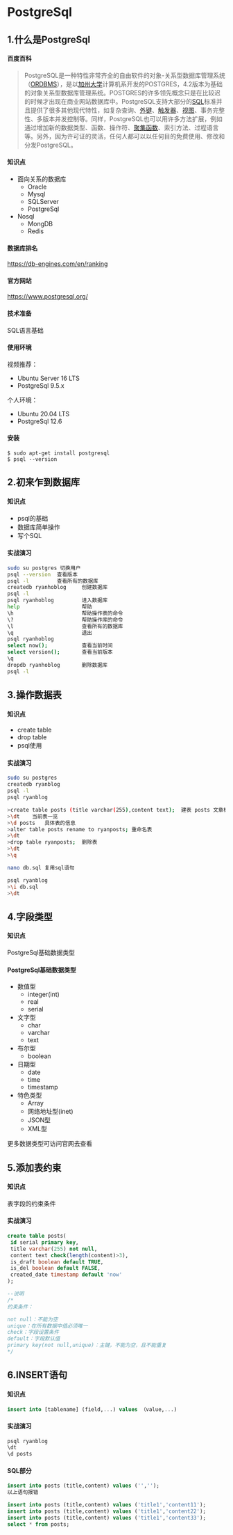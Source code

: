 # PostgreSql

## 1.什么是PostgreSql

#### 百度百科

> PostgreSQL是一种特性非常齐全的自由软件的对象-关系型数据库管理系统（[ORDBMS](https://baike.baidu.com/item/ORDBMS/870762)），是以[加州大学](https://baike.baidu.com/item/加州大学/3298010)计算机系开发的POSTGRES，4.2版本为基础的对象关系型数据库管理系统。POSTGRES的许多领先概念只是在比较迟的时候才出现在商业网站数据库中。PostgreSQL支持大部分的[SQL](https://baike.baidu.com/item/SQL/86007)标准并且提供了很多其他现代特性，如复杂查询、[外键](https://baike.baidu.com/item/外键/1232333)、[触发器](https://baike.baidu.com/item/触发器/16782)、[视图](https://baike.baidu.com/item/视图/1302820)、事务完整性、多版本并发控制等。同样，PostgreSQL也可以用许多方法扩展，例如通过增加新的数据类型、函数、操作符、[聚集函数](https://baike.baidu.com/item/聚集函数/6704258)、索引方法、过程语言等。另外，因为许可证的灵活，任何人都可以以任何目的免费使用、修改和分发PostgreSQL。



#### 知识点

- 面向关系的数据库
  - Oracle
  - Mysql
  - SQLServer
  - PostgreSql
- Nosql
  - MongDB
  - Redis



#### 数据库排名

https://db-engines.com/en/ranking

#### 官方网站

https://www.postgresql.org/

#### 技术准备

SQL语言基础

#### 使用环境

视频推荐：

- Ubuntu Server 16 LTS
- PostgreSql 9.5.x

个人环境：

- Ubuntu 20.04 LTS
- PostgreSql 12.6

#### 安装

```linux
$ sudo apt-get install postgresql
$ psql --version
```

## 2.初来乍到数据库

#### 知识点

- psql的基础
- 数据库简单操作
- 写个SQL

#### 实战演习

```bash
sudo su postgres 切换用户
psql --version  查看版本
psql -l			查看所有的数据库
createdb ryanhoblog		创建数据库
psql -l
psql ryanhoblog			进入数据库
help					帮助
\h						帮助操作表的命令
\?						帮助操作库的命令
\l						查看所有的数据库
\q						退出
psql ryanhoblog
select now();			查看当前时间
select version();		查看当前版本
\q
dropdb ryanhoblog		删除数据库
psql -l
```



## 3.操作数据表

#### 知识点

- create table
- drop table
- psql使用

#### 实战演习

```bash
sudo su postgres
createdb ryanblog
psql -l
psql ryanblog

>create table posts (title varchar(255),content text);  建表 posts 文章标题 文本类型
>\dt	当前表一览
>\d posts	具体表的信息
>alter table posts rename to ryanposts;	重命名表
>\dt
>drop table ryanposts;	删除表
>\dt
>\q

nano db.sql	复用sql语句

psql ryanblog
>\i db.sql
>\dt

```

## 4.字段类型

#### 知识点

PostgreSql基础数据类型

#### PostgreSql基础数据类型



- 数值型
  - integer(int)
  - real
  - serial
- 文字型
  - char
  - varchar
  - text
- 布尔型
  - boolean
- 日期型
  - date
  - time
  - timestamp
- 特色类型
  - Array
  - 网络地址型(inet)
  - JSON型
  - XML型



更多数据类型可访问官网去查看



## 5.添加表约束

#### 知识点

表字段的约束条件

#### 实战演习

```sql
create table posts(
 id serial primary key,
 title varchar(255) not null,
 content text check(length(content)>3),
 is_draft boolean default TRUE,
 is_del boolean default FALSE,
 created_date timestamp default 'now' 
);

--说明
/*
约束条件：

not null：不能为空
unique：在所有数据中值必须唯一
check：字段设置条件
default：字段默认值
primary key(not null,unique)：主键，不能为空，且不能重复
*/
```



## 6.INSERT语句

#### 知识点

```sql
insert into [tablename] (field,...) values （value,...)
```

#### 实战演习

```sql
psql ryanblog
\dt
\d posts
```

#### SQL部分

```sql
insert into posts (title,content) values ('','');
以上语句报错

insert into posts (title,content) values ('title1','content11');
insert into posts (title,content) values ('title1','content22');
insert into posts (title,content) values ('title1','content33');
select * from posts;
```


